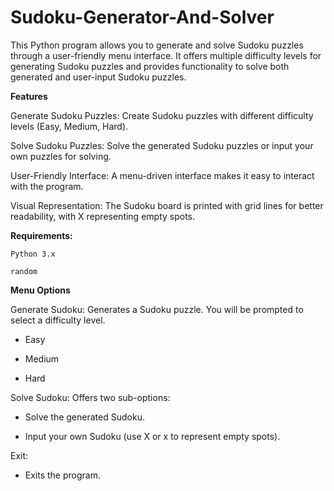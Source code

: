 # Sudoku-Generator-And-Solver

This Python program allows you to generate and solve Sudoku puzzles through a user-friendly menu interface. It offers multiple difficulty levels for generating Sudoku puzzles and provides functionality to solve both generated and user-input Sudoku puzzles.

**Features**

Generate Sudoku Puzzles: Create Sudoku puzzles with different difficulty levels (Easy, Medium, Hard).

Solve Sudoku Puzzles: Solve the generated Sudoku puzzles or input your own puzzles for solving.

User-Friendly Interface: A menu-driven interface makes it easy to interact with the program.

Visual Representation: The Sudoku board is printed with grid lines for better readability, with X representing empty spots.

**Requirements:**

```Python 3.x```

```random```

**Menu Options**

Generate Sudoku: Generates a Sudoku puzzle. You will be prompted to select a difficulty level.

  - Easy

  - Medium

  - Hard

Solve Sudoku: Offers two sub-options:

  - Solve the generated Sudoku.

  - Input your own Sudoku (use X or x to represent empty spots).

Exit: 

  - Exits the program.
